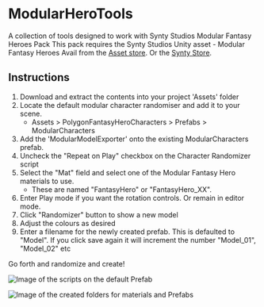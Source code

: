 # ModularHeroTools
A collection of tools designed to work with Synty Studios Modular Fantasy Heroes Pack
This pack requires the Synty Studios Unity asset - Modular Fantasy Heroes
Avail from the [Asset store](https://assetstore.unity.com/packages/3d/characters/humanoids/fantasy/polygon-modular-fantasy-hero-characters-143468).
Or the [Synty Store](https://syntystore.com/products/polygon-modular-fantasy-hero-characters). 

## Instructions

1. Download and extract the contents into your project 'Assets' folder
2. Locate the default modular character randomiser and add it to your scene.
   * Assets > PolygonFantasyHeroCharacters > Prefabs > ModularCharacters
3. Add  the 'ModularModelExporter' onto the existing ModularCharacters prefab.
4. Uncheck the "Repeat on Play" checkbox on the Character Randomizer script
5. Select the  "Mat" field and select one of the Modular Fantasy Hero materials to use.    
   * These are named "FantasyHero" or "FantasyHero_XX".
6. Enter Play mode if you want the rotation controls. Or remain in editor mode.
7. Click "Randomizer" button to show a new model
8. Adjust the colours as desired
9. Enter a filename for the newly created prefab. This is defaulted to "Model".
If you click save again it will increment the number "Model_01", "Model_02" etc

Go forth and randomize and create!

![Image of the scripts on the default Prefab](https://i.imgur.com/ucCPwkV.png)

![Image of the created folders for materials and Prefabs](https://i.imgur.com/tXcoRSZ.png)
